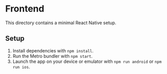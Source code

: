 # Frontend

This directory contains a minimal React Native setup.

## Setup

1. Install dependencies with `npm install`.
2. Run the Metro bundler with `npm start`.
3. Launch the app on your device or emulator with `npm run android` or `npm run ios`.
